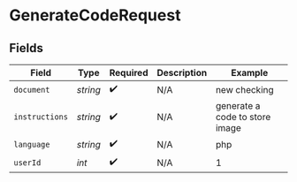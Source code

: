 # GenerateCodeRequest


## Fields

| Field                          | Type                           | Required                       | Description                    | Example                        |
| ------------------------------ | ------------------------------ | ------------------------------ | ------------------------------ | ------------------------------ |
| `document`                     | *string*                       | :heavy_check_mark:             | N/A                            | new checking                   |
| `instructions`                 | *string*                       | :heavy_check_mark:             | N/A                            | generate a code to store image |
| `language`                     | *string*                       | :heavy_check_mark:             | N/A                            | php                            |
| `userId`                       | *int*                          | :heavy_check_mark:             | N/A                            | 1                              |